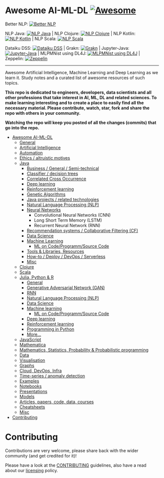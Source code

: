 # Awesome AI-ML-DL [![Awesome](https://awesome.re/badge.svg)](https://awesome.re)

Better NLP: [![Better NLP](https://img.shields.io/docker/pulls/neomatrix369/better-nlp.svg)](https://hub.docker.com/r/neomatrix369/better-nlp) 

NLP Java: [![NLP Java](https://img.shields.io/docker/pulls/neomatrix369/nlp-java.svg)](https://hub.docker.com/r/neomatrix369/nlp-java) | NLP Clojure: [![NLP Clojure](https://img.shields.io/docker/pulls/neomatrix369/nlp-clojure.svg)](https://hub.docker.com/r/neomatrix369/nlp-clojure) | NLP Kotlin: [![NLP Kotlin](https://img.shields.io/docker/pulls/neomatrix369/nlp-kotlin.svg)](https://hub.docker.com/r/neomatrix369/nlp-kotlin) | NLP Scala: [![NLP Scala](https://img.shields.io/docker/pulls/neomatrix369/nlp-scala.svg)](https://hub.docker.com/r/neomatrix369/nlp-scala)


Dataiku DSS: [![Dataiku DSS](https://img.shields.io/docker/pulls/neomatrix369/dataiku-dss.svg)](https://hub.docker.com/r/neomatrix369/dataiku-dss) | Grakn: [![Grakn](https://img.shields.io/docker/pulls/neomatrix369/grakn.svg)](https://hub.docker.com/r/neomatrix369/grakn) | Jupyter-Java: [![Jupyter-Java](https://img.shields.io/docker/pulls/neomatrix369/jupyter-java.svg)](https://hub.docker.com/r/neomatrix369/jupyter-java) | MLPMNist using DL4J: [![MLPMNist using DL4J](https://img.shields.io/docker/pulls/neomatrix369/dl4j-mnist-single-layer.svg)](https://hub.docker.com/r/neomatrix369/dl4j-mnist-single-layer) | Zeppelin: [![Zeppelin](https://img.shields.io/docker/pulls/neomatrix369/zeppelin.svg)](https://hub.docker.com/r/neomatrix369/zeppelin)

---

Awesome Artificial Intelligence, Machine Learning and Deep Learning as we learn it. Study notes and a curated list of awesome resources of such topics.

**This repo is dedicated to engineers, developers, data scientists and all other professions that take interest in AI, ML, DL and related sciences. To make learning interesting and to create a place to easily find all the necessary material. Please contribute, watch, star, fork and share the repo with others in your community.**

**Watching the repo will keep you posted of all the changes (commits) that go into the repo.**

- [Awesome AI-ML-DL](README-details.md#awesome-ai-ml-dl) 
  - [General](README-details.md#general)
  - [Artificial Intelligence](README-details.md#artificial-intelligence)
  - [Automation](README-details.md#automation)
  - [Ethics / altruistic motives](README-details.md#ethics--altruistic-motives)
  - [Java](README-details.md#java)
    - [Business / General / Semi-technical](README-details.md#business--general--semi-technical)
    - [Classifier / decision trees](README-details.md#classifier--decision-trees)
    - [Correlated Cross Occurrence](README-details.md#correlated-cross-occurrence)
    - [Deep learning](README-details.md#deep-learning)
    - [Reinforcement learning](README-details.md#reinforcement-learning)
    - [Genetic Algorithms](README-details.md#genetic-algorithms)
    - [Java projects / related technologies](README-details.md#java-projects--related-technologies)
    - [Natural Language Processing (NLP)](README-details.md#natural-language-processing-nlp)
    - [Neural Networks](README-details.md#neural-networks)
 	    - Convolutional Neural Networks (CNN)
 	    - Long Short Term Memory (LSTM)
 	    - Recurrent Neural Network (RNN)
    - [Recommendation systems / Collaborative Filtering (CF)](README-details.md#recommendation-systems--collaborative-filtering-cf)
    - [Data Science](README-details.md#data-science)
    - [Machine Learning](README-details.md#machine-learning)
      - [ML on Code/Programm/Source Code](./ML-on-code-programming-source-code.md)
    - [Tools & Libraries, Resources](README-details.md#tools--libraries-other-resources)
    - [How-to / Deploy / DevOps / Serverless](README-details.md#how-to--deploy--devops--serverless)
    - [Misc](README-details.md#misc)
  - [Clojure](README-details.md#clojure)
  - [Scala](README-details.md#scala)
  - [Julia, Python & R](README-details.md#julia-python--r)
    - [General](README-details.md#general-1)
    - [Generative Adversarial Network (GAN)](README-details.md#generative-adversarial-network-gan)
    - [RNN](README-details.md#rnn)
    - [Natural Language Processing (NLP)](README-details.md#natural-language-processing-nlp-1)
    - [Data Science](README-details.md#data-science-1)
    - [Machine learning](README-details.md#machine-learning-1)
       - [ML on Code/Programm/Source Code](./ML-on-code-programming-source-code.md)
    - [Deep learning](README-details.md#deep-learning-1)
    - [Reinforcement learning](README-details.md#reinforcement-learning-1)
    - [Programming in Python](Programming-in-Python.md)
    - [More...](README-details.md#more)
  - [JavaScript](README-details.md#javascript)
  - [Mathematica](README-details.md#mathematica)
  - [Mathematics, Statistics, Probability & Probabilistic programming](README-details.md#mathematics-statistics-probability--probabilistic-programming)
  - [Data](README-details.md#data)
  - [Visualisation](README-details.md#visualisation-1)
  - [Graphs](README-details.md#graphs)
  - [Cloud, DevOps, Infra](cloud-devops-infra/README.md#cloud-devops-infra)
  - [Time-series / anomaly detection](time-series_anomaly-detection/README.md)
  - [Examples](README-details.md#examples)
  - [Notebooks](README-details.md#notebooks)
  - [Presentations](README-details.md#presentations)
  - [Models](README-details.md#models)
  - [Articles, papers, code, data, courses](./README-details.md#articles-papers-code-data-courses-presentations)
  - [Cheatsheets](README-details.md#cheatsheets)
  - [Misc](README-details.md#misc-1)
- [Contributing](#contributing)

# Contributing

Contributions are very welcome, please share back with the wider community (and get credited for it)!

Please have a look at the [CONTRIBUTING](CONTRIBUTING.md) guidelines, also have a read about our [licensing](LICENSE.md) policy.